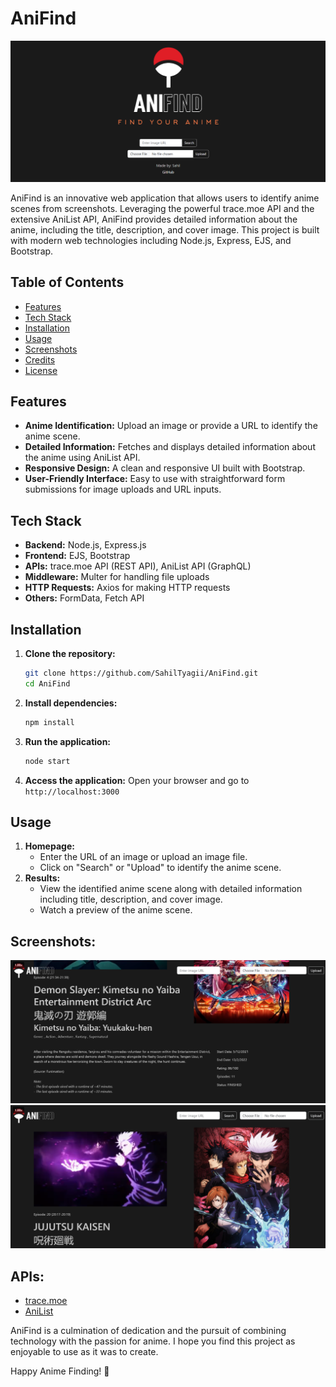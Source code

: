 # AniFind

![AniFind Logo](public/images/preview.png)

AniFind is an innovative web application that allows users to identify anime scenes from screenshots. Leveraging the powerful trace.moe API and the extensive AniList API, AniFind provides detailed information about the anime, including the title, description, and cover image. This project is built with modern web technologies including Node.js, Express, EJS, and Bootstrap.

## Table of Contents

- [Features](#features)
- [Tech Stack](#tech-stack)
- [Installation](#installation)
- [Usage](#usage)
- [Screenshots](#screenshots)
- [Credits](#credits)
- [License](#license)

## Features

- **Anime Identification:** Upload an image or provide a URL to identify the anime scene.
- **Detailed Information:** Fetches and displays detailed information about the anime using AniList API.
- **Responsive Design:** A clean and responsive UI built with Bootstrap.
- **User-Friendly Interface:** Easy to use with straightforward form submissions for image uploads and URL inputs.

## Tech Stack

- **Backend:** Node.js, Express.js
- **Frontend:** EJS, Bootstrap
- **APIs:** trace.moe API (REST API), AniList API (GraphQL)
- **Middleware:** Multer for handling file uploads
- **HTTP Requests:** Axios for making HTTP requests
- **Others:** FormData, Fetch API

## Installation

1. **Clone the repository:**
   ```bash
   git clone https://github.com/SahilTyagii/AniFind.git
   cd AniFind
   ```
2. **Install dependencies:**
   ```bash
   npm install
   ```
3. **Run the application:**
   ```bash
   node start
   ```
4. **Access the application:**
   Open your browser and go to `http://localhost:3000`

## Usage
1. **Homepage:**
   - Enter the URL of an image or upload an image file.
   - Click on "Search" or "Upload" to identify the anime scene.
2. **Results:**
   - View the identified anime scene along with detailed information including title, description, and cover image.
   - Watch a preview of the anime scene.

## **Screenshots:**
![AniFind Logo](public/images/KNY.png)
![AniFind Logo](public/images/JJK.png)

## **APIs:**
- [trace.moe](https://soruly.github.io/trace.moe-api/#/)
- [AniList](https://anilist.gitbook.io/anilist-apiv2-docs)

AniFind is a culmination of dedication and the pursuit of combining technology with the passion for anime. I hope you find this project as enjoyable to use as it was to create.

Happy Anime Finding! 🌟
